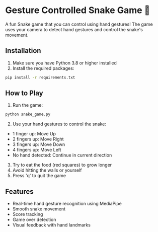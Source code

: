 # Gesture Controlled Snake Game 🐍

A fun Snake game that you can control using hand gestures! The game uses your camera to detect hand gestures and control the snake's movement.

## Installation

1. Make sure you have Python 3.8 or higher installed
2. Install the required packages:
```bash
pip install -r requirements.txt
```

## How to Play

1. Run the game:
```bash
python snake_game.py
```

2. Use your hand gestures to control the snake:
- 1 finger up: Move Up
- 2 fingers up: Move Right
- 3 fingers up: Move Down
- 4 fingers up: Move Left
- No hand detected: Continue in current direction

3. Try to eat the food (red squares) to grow longer
4. Avoid hitting the walls or yourself
5. Press 'q' to quit the game

## Features

- Real-time hand gesture recognition using MediaPipe
- Smooth snake movement
- Score tracking
- Game over detection
- Visual feedback with hand landmarks 
